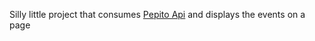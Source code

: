 Silly little project that consumes [Pepito Api](https://github.com/Clement87/Pepito-API) and displays the events on a page
